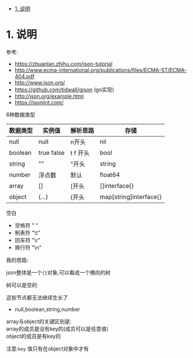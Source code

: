 <!-- TOC -->

- [1. 说明](#1-说明)

<!-- /TOC -->



<a id="markdown-1-说明" name="1-说明"></a>
# 1. 说明

参考:  
* https://zhuanlan.zhihu.com/json-tutorial
* http://www.ecma-international.org/publications/files/ECMA-ST/ECMA-404.pdf
* http://www.json.org/
* https://github.com/tidwall/gjson (go实现)
* http://json.org/example.html
* https://jsonlint.com/

6种数据类型

数据类型|实例值|解析思路|存储
-|-|-|-
null|null|n开头|nil
boolean|true false| t f 开头|bool
string|""|"开头|string
number|浮点数|默认|float64
array|[]|[开头|[]interface{}
object|{...}|{开头|map[string]interface{}


空白
* 空格符 " "
* 制表符 "\t"
* 回车符 "\r"
* 换行符 "\n"


我的思路:  

json整体是一个`{}`对象,可以看成一个横向的树  

树可以是空的

这些节点都无法继续生长了
* null,boolean,string,number

array与object的关键区别是:  
array的成员是没有key的(成员可以是任意值)  
object的成员是有key的  

注意:`key` 值只有在object对象中才有
